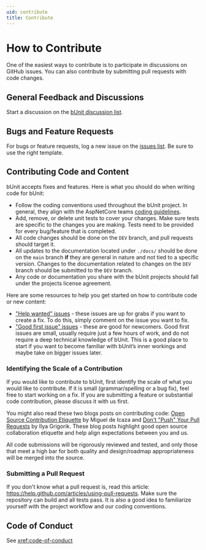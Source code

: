 ```yaml
---
uid: contribute
title: Contribute
---
```


# How to Contribute

One of the easiest ways to contribute is to participate in discussions on GitHub issues. You can also contribute by submitting pull requests with code changes.

## General Feedback and Discussions
Start a discussion on the [bUnit discussion list](https://github.com/egil/bUnit/discussions).

## Bugs and Feature Requests
For bugs or feature requests, log a new issue on the [issues list](https://github.com/egil/bunit/issues). Be sure to use the right template.

## Contributing Code and Content

bUnit accepts fixes and features. Here is what you should do when writing code for bUnit:

- Follow the coding conventions used throughout the bUnit project. In general, they align with the AspNetCore teams [coding guidelines](https://github.com/dotnet/aspnetcore/wiki/Engineering-guidelines#coding-guidelines).
- Add, remove, or delete unit tests to cover your changes. Make sure tests are specific to the changes you are making. Tests need to be provided for every bug/feature that is completed.
- All code changes should be done on the `DEV` branch, and pull requests should target it.
- All updates to the documentation located under `./docs/` should be done on the `main` branch **if** they are general in nature and not tied to a specific version. Changes to the documentation related to changes on the `DEV` branch should be submitted to the `DEV` branch.
- Any code or documentation you share with the bUnit projects should fall under the projects license agreement.

Here are some resources to help you get started on how to contribute code or new content:

* ["Help wanted" issues](https://github.com/egil/bunit/labels/help%20wanted) - these issues are up for grabs if you want to create a fix. To do this, simply comment on the issue you want to fix.
* ["Good first issue" issues](https://github.com/egil/bunit/labels/good%20first%20issue) - these are good for newcomers. Good first issues are small, usually require just a few hours of work, and do not require a deep technical knowledge of bUnit. This is a good place to start if you want to become familiar with bUnit’s inner workings and maybe take on bigger issues later.

### Identifying the Scale of a Contribution

If you would like to contribute to bUnit, first identify the scale of what you would like to contribute. If it is small (grammar/spelling or a bug fix), feel free to start working on a fix. If you are submitting a feature or substantial code contribution, please discuss it with us first. 

You might also read these two blogs posts on contributing code: [Open Source Contribution Etiquette](http://tirania.org/blog/archive/2010/Dec-31.html) by Miguel de Icaza and [Don't "Push" Your Pull Requests](https://www.igvita.com/2011/12/19/dont-push-your-pull-requests/) by Ilya Grigorik. These blog posts highlight good open source collaboration etiquette and help align expectations between you and us.

All code submissions will be rigorously reviewed and tested, and only those that meet a high bar for both quality and design/roadmap appropriateness will be merged into the source.

### Submitting a Pull Request

If you don't know what a pull request is, read this article: https://help.github.com/articles/using-pull-requests. Make sure the repository can build and all tests pass. It is also a good idea to familiarize yourself with the project workflow and our coding conventions.

## Code of Conduct

See <xref:code-of-conduct>
<!--stackedit_data:
eyJoaXN0b3J5IjpbLTE1MjI3NjM2OTBdfQ==
-->
